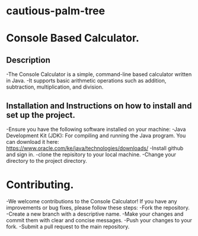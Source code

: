 # cautious-palm-tree
# Console Based Calculator.

## Description
-The Console Calculator is a simple, command-line based calculator written in Java. 
-It supports basic arithmetic operations such as addition, subtraction, multiplication, and division.

## Installation and Instructions on how to install and set up the project.
-Ensure you have the following software installed on your machine:
-Java Development Kit (JDK): For compiling and running the Java program. You can download it here: https://www.oracle.com/ke/java/technologies/downloads/
-Install github and sign in.
-clone the repisitory to your local machine.
-Change your directory to the project directory.

# Contributing.
-We welcome contributions to the Console Calculator! If you have any improvements or bug fixes, please follow these steps:
-Fork the repository.
-Create a new branch with a descriptive name.
-Make your changes and commit them with clear and concise messages.
-Push your changes to your fork.
-Submit a pull request to the main repository.
